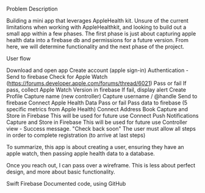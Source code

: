 Problem Description

Building a mini app that leverages AppleHealth kit. Unsure of the current limitations when working with AppleHealthkit, and looking to build out a small app within a few phases. The first phase is just about capturing apple health data into a firebase db and permissions for a future version. From here, we will determine functionality and the next phase of the project.

User flow

Download and open app
Create account (apple sign-in)
Authentication - Send to firebase
Check for Apple Watch (https://forums.developer.apple.com/forums/thread/6021)
Pass or fail
If pass, collect Apple Watch Version in firebase
If fail, display alert
Create Profile
Capture name (new controller)
Capture username / @handle
Send to firebase
Connect Apple Health Data
Pass or fail
Pass data to firebase (5 specific metrics from Apple Health)
Connect Address Book
Capture and Store in Firebase
This will be used for future use
Connect Push Notifications
Capture and Store in Firebase
This will be used for future use
Controller view - Success message. "Check back soon"
The user must allow all steps in order to complete registration (to arrive at last steps)

To summarize, this app is about creating a user, ensuring they have an apple watch, then passing apple health data to a database.

Once you reach out, I can pass over a wireframe. This is less about perfect design, and more about basic functionality.

Swift
Firebase
Documented code, using GitHub


